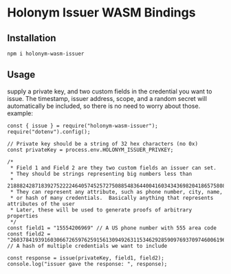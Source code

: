# Holonym Issuer WASM Bindings
## Installation
`npm i holonym-wasm-issuer`
## Usage
supply a private key, and two custom fields in the credential you want to issue. The timestamp, issuer address, scope, and a random secret will automatically be included, so there is no need to worry about those.
example: 
```
const { issue } = require("holonym-wasm-issuer");
require("dotenv").config();

// Private key should be a string of 32 hex characters (no 0x)
const privateKey = process.env.HOLONYM_ISSUER_PRIVKEY;

/* 
 * Field 1 and Field 2 are they two custom fields an issuer can set. 
 * They should be strings representing big numbers less than 
 * 21888242871839275222246405745257275088548364400416034343698204186575808495617
 * They can represent any attribute, such as phone number, city, name, 
 * or hash of many credentials.  Basically anything that represents attributes of the user
 * Later, these will be used to generate proofs of arbitrary properties
 */
const field1 = "15554206969" // A US phone number with 555 area code
const field2 = "2603784193916030667265976259156130949263115346292859097693709746006196410223" // A hash of multiple credentials we want to include

const response = issue(privateKey, field1, field2);
console.log("issuer gave the response: ", response);
```